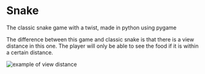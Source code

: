# Snake
The classic snake game with a twist, made in python using pygame

The difference between this game and classic snake is that there is a view distance in this one. 
The player will only be able to see the food if it is within a certain distance.

![example of view distance](/example.png)
